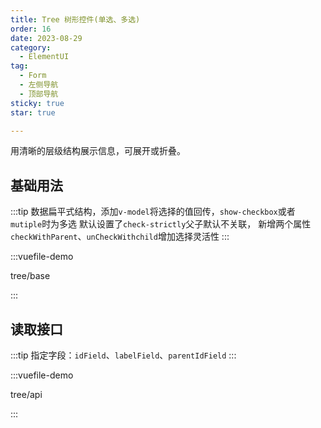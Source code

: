 ```yaml
---
title: Tree 树形控件(单选、多选)
order: 16
date: 2023-08-29
category:
  - ElementUI
tag:
  - Form
  - 左侧导航
  - 顶部导航
sticky: true
star: true

---
```


用清晰的层级结构展示信息，可展开或折叠。


## 基础用法

:::tip
数据扁平式结构，添加<code>v-model</code>将选择的值回传，<code>show-checkbox</code>或者<code>mutiple</code>时为多选
默认设置了<code>check-strictly</code>父子默认不关联，
新增两个属性<code>checkWithParent</code>、<code>unCheckWithchild</code>增加选择灵活性
:::

:::vuefile-demo

tree/base

:::

## 读取接口

:::tip 
指定字段：<code>idField</code>、<code>labelField</code>、<code>parentIdField</code>
:::

:::vuefile-demo

tree/api

:::

